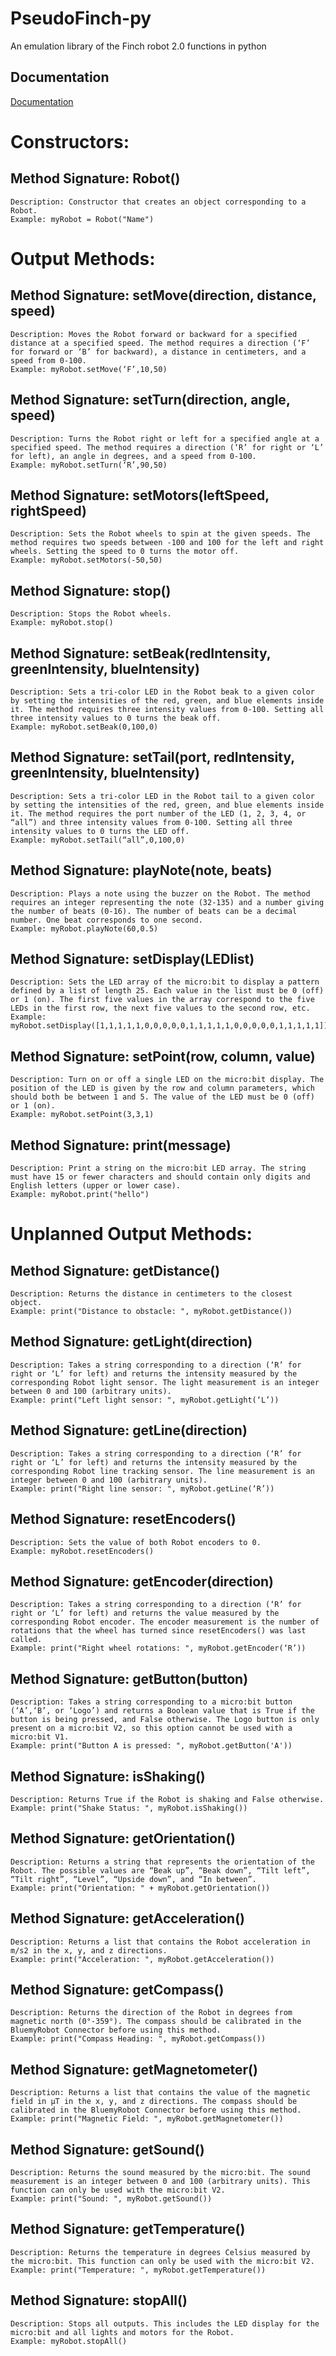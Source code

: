 
# PseudoFinch-py

An emulation library of the Finch robot 2.0 functions in python


## Documentation

[Documentation](https://quarksay.github.io/PseudoFinch-py/)

# Constructors: 
## Method Signature: Robot()
    Description: Constructor that creates an object corresponding to a Robot.
    Example: myRobot = Robot("Name")

# Output Methods: 

## Method Signature: setMove(direction, distance, speed)
    Description: Moves the Robot forward or backward for a specified distance at a specified speed. The method requires a direction (‘F’ for forward or ‘B’ for backward), a distance in centimeters, and a speed from 0-100.
    Example: myRobot.setMove(‘F’,10,50)

## Method Signature: setTurn(direction, angle, speed)
    Description: Turns the Robot right or left for a specified angle at a specified speed. The method requires a direction (‘R’ for right or ‘L’ for left), an angle in degrees, and a speed from 0-100.
    Example: myRobot.setTurn(‘R’,90,50)

## Method Signature: setMotors(leftSpeed, rightSpeed)
    Description: Sets the Robot wheels to spin at the given speeds. The method requires two speeds between -100 and 100 for the left and right wheels. Setting the speed to 0 turns the motor off.
    Example: myRobot.setMotors(-50,50)

## Method Signature: stop()
    Description: Stops the Robot wheels.
    Example: myRobot.stop()

## Method Signature: setBeak(redIntensity, greenIntensity, blueIntensity)
    Description: Sets a tri-color LED in the Robot beak to a given color by setting the intensities of the red, green, and blue elements inside it. The method requires three intensity values from 0-100. Setting all three intensity values to 0 turns the beak off.
    Example: myRobot.setBeak(0,100,0)

## Method Signature: setTail(port, redIntensity, greenIntensity, blueIntensity)
    Description: Sets a tri-color LED in the Robot tail to a given color by setting the intensities of the red, green, and blue elements inside it. The method requires the port number of the LED (1, 2, 3, 4, or “all”) and three intensity values from 0-100. Setting all three intensity values to 0 turns the LED off.
    Example: myRobot.setTail(“all”,0,100,0)

## Method Signature: playNote(note, beats)
    Description: Plays a note using the buzzer on the Robot. The method requires an integer representing the note (32-135) and a number giving the number of beats (0-16). The number of beats can be a decimal number. One beat corresponds to one second.
    Example: myRobot.playNote(60,0.5)

## Method Signature: setDisplay(LEDlist)
    Description: Sets the LED array of the micro:bit to display a pattern defined by a list of length 25. Each value in the list must be 0 (off) or 1 (on). The first five values in the array correspond to the five LEDs in the first row, the next five values to the second row, etc.
    Example: myRobot.setDisplay([1,1,1,1,1,0,0,0,0,0,1,1,1,1,1,0,0,0,0,0,1,1,1,1,1])

## Method Signature: setPoint(row, column, value)
    Description: Turn on or off a single LED on the micro:bit display. The position of the LED is given by the row and column parameters, which should both be between 1 and 5. The value of the LED must be 0 (off) or 1 (on).
    Example: myRobot.setPoint(3,3,1)

## Method Signature: print(message)
    Description: Print a string on the micro:bit LED array. The string must have 15 or fewer characters and should contain only digits and English letters (upper or lower case).
    Example: myRobot.print("hello")


# Unplanned Output Methods: 

 ## Method Signature: getDistance()
    Description: Returns the distance in centimeters to the closest object.
    Example: print("Distance to obstacle: ", myRobot.getDistance())

## Method Signature: getLight(direction)
    Description: Takes a string corresponding to a direction (‘R’ for right or ‘L’ for left) and returns the intensity measured by the corresponding Robot light sensor. The light measurement is an integer between 0 and 100 (arbitrary units).
    Example: print("Left light sensor: ", myRobot.getLight(‘L’))

## Method Signature: getLine(direction)
    Description: Takes a string corresponding to a direction (‘R’ for right or ‘L’ for left) and returns the intensity measured by the corresponding Robot line tracking sensor. The line measurement is an integer between 0 and 100 (arbitrary units).
    Example: print("Right line sensor: ", myRobot.getLine(‘R’))

## Method Signature: resetEncoders()
    Description: Sets the value of both Robot encoders to 0.
    Example: myRobot.resetEncoders()

## Method Signature: getEncoder(direction)
    Description: Takes a string corresponding to a direction (‘R’ for right or ‘L’ for left) and returns the value measured by the corresponding Robot encoder. The encoder measurement is the number of rotations that the wheel has turned since resetEncoders() was last called.
    Example: print("Right wheel rotations: ", myRobot.getEncoder(‘R’))

## Method Signature: getButton(button)
    Description: Takes a string corresponding to a micro:bit button (‘A’,‘B’, or ‘Logo’) and returns a Boolean value that is True if the button is being pressed, and False otherwise. The Logo button is only present on a micro:bit V2, so this option cannot be used with a micro:bit V1.
    Example: print("Button A is pressed: ", myRobot.getButton('A'))

## Method Signature: isShaking()
    Description: Returns True if the Robot is shaking and False otherwise.
    Example: print("Shake Status: ", myRobot.isShaking())

## Method Signature: getOrientation()
    Description: Returns a string that represents the orientation of the Robot. The possible values are “Beak up”, “Beak down”, “Tilt left”, “Tilt right”, “Level”, “Upside down”, and “In between”.
    Example: print("Orientation: " + myRobot.getOrientation())

## Method Signature: getAcceleration()
    Description: Returns a list that contains the Robot acceleration in m/s2 in the x, y, and z directions.
    Example: print("Acceleration: ", myRobot.getAcceleration())

## Method Signature: getCompass()
    Description: Returns the direction of the Robot in degrees from magnetic north (0°-359°). The compass should be calibrated in the BluemyRobot Connector before using this method.
    Example: print("Compass Heading: ", myRobot.getCompass())

## Method Signature: getMagnetometer()
    Description: Returns a list that contains the value of the magnetic field in µT in the x, y, and z directions. The compass should be calibrated in the BluemyRobot Connector before using this method.
    Example: print("Magnetic Field: ", myRobot.getMagnetometer())

## Method Signature: getSound()
    Description: Returns the sound measured by the micro:bit. The sound measurement is an integer between 0 and 100 (arbitrary units). This function can only be used with the micro:bit V2.
    Example: print("Sound: ", myRobot.getSound())

## Method Signature: getTemperature()
    Description: Returns the temperature in degrees Celsius measured by the micro:bit. This function can only be used with the micro:bit V2.
    Example: print("Temperature: ", myRobot.getTemperature())

## Method Signature: stopAll()
    Description: Stops all outputs. This includes the LED display for the micro:bit and all lights and motors for the Robot.
    Example: myRobot.stopAll()

